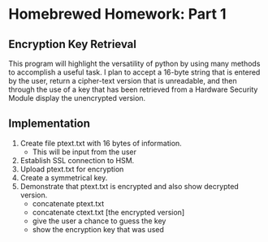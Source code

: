 Homebrewed Homework: Part 1
===========================


Encryption Key Retrieval
---------------------------

This program will highlight the versatility of python by using many methods
to accomplish a useful task.  I plan to accept a 16-byte string that is
entered by the user, return a cipher-text version that is unreadable, and 
then through the use of a key that has been retrieved from a Hardware 
Security Module display the unencrypted version.

Implementation
--------------------------
1. Create file ptext.txt with 16 bytes of information.
      - This will be input from the user
2. Establish SSL connection to HSM.
3. Upload ptext.txt for encryption
4. Create a symmetrical key.
5. Demonstrate that ptext.txt is encrypted and also show decrypted version.
      - concatenate ptext.txt
      - concatenate ctext.txt [the encrypted version]
      - give the user a chance to guess the key
      - show the encryption key that was used
